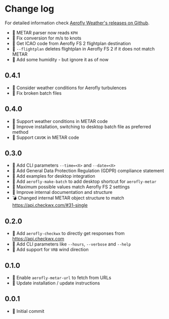 Change log
==========

For detailed information check [Aerofly Weather's releases on Github](https://github.com/fboes/aerofly-weather/releases).

* :pill: METAR parser now reads `KPH`
* :pill: Fix conversion for m/s to knots
* :pill: Get ICAO code from Aerofly FS 2 flightplan destination
* :pill: `--flightplan` deletes flightplan in Aerofly FS 2 if it does not match METAR
* :pill: Add some humidity - but ignore it as of now

0.4.1
-----

* :gift: Consider weather conditions for Aerofly turbulences
* :pill: Fix broken batch files

0.4.0
-----

* :gift: Support weather conditions in METAR code
* :pill: Improve installation, switching to desktop batch file as preferred method
* :pill: Support `CAVOK` in METAR code

0.3.0
-----

* :gift: Add CLI parameters `--time=<X>` and `--date=<X>`
* :gift: Add General Data Protection Regulation (GDPR) compliance statement
* :gift: Add examples for desktop integration
* :gift: Add `aerofly-make-batch` to add desktop shortcut for `aerofly-metar`
* :pill: Maximum possible values match Aerofly FS 2 settings
* :wrench: Improve internal documentation and structure
* :bomb: Changed internal METAR object structure to match https://api.checkwx.com/#31-single

0.2.0
-----

* :gift: Add `aerofly-checkwx` to directly get responses from https://api.checkwx.com
* :gift: Add CLI parameters like `--hours`, `--verbose` and `--help`
* :pill: Add support for `VRB` wind direction

0.1.0
-----

* :gift: Enable `aerofly-metar-url` to fetch from URLs
* :gift: Update installation / update instructions

0.0.1
-----

* :gift: Initial commit
